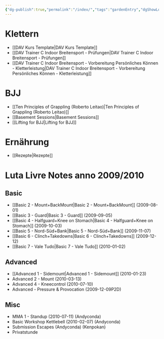 ```yaml
---
{"dg-publish":true,"permalink":"/index/","tags":"gardenEntry","dgShowLocalGraph":true}
---
```



# Klettern

- [[DAV Kurs Template\|DAV Kurs Template]]
- [[DAV Trainer C Indoor Breitensport - Prüfungen\|DAV Trainer C Indoor Breitensport - Prüfungen]]
- [[DAV Trainer C Indoor Breitensport - Vorbereitung Persönliches Können - Kletterleistung\|DAV Trainer C Indoor Breitensport - Vorbereitung Persönliches Können - Kletterleistung]]

# BJJ

- [[Ten Principles of Grappling (Roberto Leitao)\|Ten Principles of Grappling (Roberto Leitao)]]
- [[Basement Sessions\|Basement Sessions]]
- [[Lifting for BJJ\|Lifting for BJJ]]

# Ernährung

- [[Rezepte\|Rezepte]]

# Luta Livre Notes anno 2009/2010

## Basic

- [[Basic 2 - Mount+BackMount\|Basic 2 - Mount+BackMount]] (2009-08-01)
- [[Basic 3 - Guard\|Basic 3 - Guard]] (2009-09-05)
- [[Basic 4 - Halfguard+Knee on Stomach\|Basic 4 - Halfguard+Knee on Stomach]] (2009-10-03)
- [[Basic 5 - Nord-Süd+Bank\|Basic 5 - Nord-Süd+Bank]] (2009-11-07)
- [[Basic 6 - Clinch+Takedowns\|Basic 6 - Clinch+Takedowns]] (2009-12-12)
- [[Basic 7 - Vale Tudo\|Basic 7 - Vale Tudo]] (2010-01-02)

## Advanced

- [[Advanced 1 - Sidemount\|Advanced 1 - Sidemount]] (2010-01-23)
- Advanced 2 - Mount (2010-03-13)
- Advanced 4 - Kneecontrol (2010-07-10)
- Advanced - Pressure & Provocation (2009-12-09P2D)

## Misc

- MMA 1 - Standup (2010-07-11) (Andyconda)
- Basic Workshop Kettlebell (2010-02-07) (Andyconda)
- Submission Escapes (Andyconda) (Kenpokan)
- Privatstunde